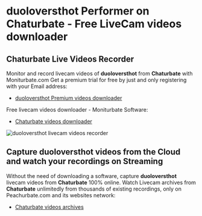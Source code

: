 # duoloversthot Performer on Chaturbate - Free LiveCam videos downloader

## Chaturbate Live Videos Recorder

Monitor and record livecam videos of **duoloversthot** from **Chaturbate** with Moniturbate.com
Get a premium trial for free by just and only registering with your Email address:
* [duoloversthot Premium videos downloader](https://moniturbate.com/request-demo-licence-key.html)

Free livecam videos downloader - Moniturbate Software:
* [Chaturbate videos downloader](https://moniturbate.com/moniturbate-download-software.html)

![duoloversthot livecam videos recorder](https://peachurnet.com/templates/moniturbate-software.png)


## Capture duoloversthot videos from the Cloud and watch your recordings on Streaming

Without the need of downloading a software, capture **duoloversthot** livecam videos from **Chaturbate** 100% online.
Watch Livecam archives from **Chaturbate** unlimitedly from thousands of existing recordings, only on Peachurbate.com and its websites network:
* [Chaturbate videos archives](https://peachurnet.com/)